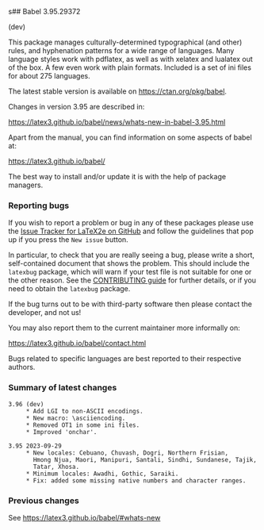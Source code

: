 s## Babel 3.95.29372

(dev)

This package manages culturally-determined typographical (and other)
rules, and hyphenation patterns for a wide range of languages. Many
language styles work with pdflatex, as well as with xelatex and
lualatex out of the box. A few even work with plain formats. Included
is a set of ini files for about 275 languages.

The latest stable version is available on <https://ctan.org/pkg/babel>.

Changes in version 3.95 are described in:

https://latex3.github.io/babel/news/whats-new-in-babel-3.95.html

Apart from the manual, you can find information on some aspects of babel at:

https://latex3.github.io/babel/

The best way to install and/or update it is with the help of package
managers.

### Reporting bugs

If you wish to report a problem or bug in any of these packages please
use the
[Issue Tracker for LaTeX2e on GitHub](https://github.com/latex3/babel/issues)
and follow the guidelines that pop up if you press the `New issue`
button.

In particular, to check that you are really seeing a bug, please write
a short, self-contained document that shows the problem. This should
include the `latexbug` package, which will warn if your test file is
not suitable for one or the other reason. See the
[CONTRIBUTING guide](https://github.com/latex3/latex2e/blob/master/CONTRIBUTING.md)
for further details, or if you need to obtain the `latexbug` package.

If the bug turns out to be with third-party software then please
contact the developer, and not us!

You may also report them to the current maintainer more informally on:

   https://latex3.github.io/babel/contact.html

Bugs related to specific languages are best reported to their
respective authors.

### Summary of latest changes
```
3.96 (dev)
     * Add LGI to non-ASCII encodings.
     * New macro: \asciiencoding.
     * Removed OT1 in some ini files.
     * Improved 'onchar'.
     
3.95 2023-09-29
     * New locales: Cebuano, Chuvash, Dogri, Northern Frisian,
       Hmong Njua, Maori, Manipuri, Santali, Sindhi, Sundanese, Tajik,
       Tatar, Xhosa.       
     * Minimum locales: Awadhi, Gothic, Saraiki.
     * Fix: added some missing native numbers and character ranges.
```

### Previous changes

See https://latex3.github.io/babel/#whats-new
